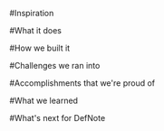 #Inspiration


#What it does

#How we built it

#Challenges we ran into

#Accomplishments that we're proud of

#What we learned

#What's next for DefNote
